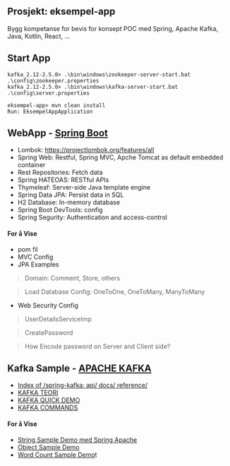## Prosjekt: eksempel-app
Bygg kompetanse for bevis for konsept POC med Spring, Apache Kafka, Java, Kotlin, React, ...

## Start App

```
kafka_2.12-2.5.0> .\bin\windows\zookeeper-server-start.bat .\config\zookeeper.properties
kafka_2.12-2.5.0> .\bin\windows\kafka-server-start.bat .\config\server.properties

eksempel-app> mvn clean install
Run: EksempelAppApplication 
```

##  WebApp - [Spring Boot](https://start.spring.io/)
- Lombok: https://projectlombok.org/features/all 
- Spring Web: Restful, Spring MVC, Apche Tomcat as default embedded container
- Rest Repositories: Fetch data
- Spring HATEOAS: RESTful APIs
- Thymeleaf: Server-side Java template engine 
- Spring Data JPA: Persist data in SQL
- H2 Database: In-memory database
- Spring Boot DevTools: config
- Spring Segurity: Authentication and access-control


#### For å Vise
- pom fil
- MVC Config
- JPA Examples

> Domain: Comment, Store, others

> Load Database Config: OneToOne, OneToMany, ManyToMany

-  Web Security Config

> UserDetailsServiceImp

> CreatePassword

> How Encode password on Server and Client side?


## Kafka Sample - [APACHE KAFKA](https://kafka.apache.org/)
- [Index of /spring-kafka: api/ docs/ reference/](https://docs.spring.io/spring-kafka/)
- [KAFKA TEORI](https://github.com/pedalv/JavaApp/blob/master/MellomOppdrag/eksempel-app/Kafka-teori.md)
- [KAFKA QUICK DEMO](https://github.com/pedalv/JavaApp/blob/master/MellomOppdrag/eksempel-app/Kafka-demo.md)
- [KAFKA COMMANDS](https://github.com/pedalv/JavaApp/blob/master/MellomOppdrag/eksempel-app/Kafka-commands.md)

#### For å Vise
- [String Sample Demo med Spring Apache](https://github.com/pedalv/JavaApp/blob/master/MellomOppdrag/eksempel-app/src/main/java/no/agitec/fagaften/mellom/oppdrag/kafka/spring/boot/string/sample)
- [Object Sample Demo](https://github.com/pedalv/JavaApp/blob/master/MellomOppdrag/eksempel-app/src/main/java/no/agitec/fagaften/mellom/oppdrag/kafka/spring/boot/object/samples)
- [Word Count Sample Demo](https://github.com/pedalv/JavaApp/blob/master/MellomOppdrag/eksempel-app/src/main/java/no/agitec/fagaften/mellom/oppdrag/kafka/quickstart/streams/examples/wordcount)t
